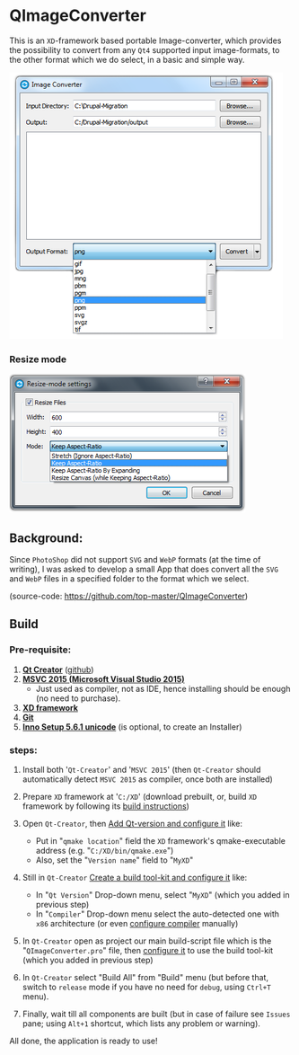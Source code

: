 # QImageConverter

This is an `XD`-framework based portable Image-converter,
which provides the possibility to convert from any `Qt4` supported input image-formats,
to the other format which we do select, in a basic and simple way.

![Preview](assets/preview/main-view.png?raw=true "Windows Main preview")

### Resize mode
![Preview](assets/preview/resize-mode-view.png?raw=true "Resize-settings preview")

## Background:
Since `PhotoShop` did not support `SVG` and `WebP` formats (at the time of writing), I was asked to develop a small App that does convert all the `SVG` and `WebP` files in a specified folder to the format which we select.

(source-code: https://github.com/top-master/QImageConverter)


## Build
### Pre-requisite:
1. **[Qt Creator](https://www.qt.io/offline-installers)** ([github](https://github.com/qt-creator/qt-creator))
2. **[MSVC 2015 (Microsoft Visual Studio 2015)](https://www.google.com/search?q=download%20Microsoft%20Visual%20Studio%202015%20Community)**
    - Just used as compiler, not as IDE, hence installing should be enough (no need to purchase).
3. **[XD framework](https://bitbucket.org/top-master/xd/src/master)**
4. **[Git](https://git-scm.com/downloads)**
5. **[Inno Setup 5.6.1 unicode](http://www.jrsoftware.org/isdl.php)** (is optional, to create an Installer)

### steps:
1. Install both '`Qt-Creator`' and '`MSVC 2015`'
(then `Qt-Creator` should automatically detect `MSVC 2015` as compiler, once both are installed)

2. Prepare `XD` framework at '`C:/XD`' (download prebuilt, or, build `XD` framework by following its [build instructions](https://bitbucket.org/top-master/xd/src/master/README.md))

3. Open `Qt-Creator`, then [Add Qt-version and configure it](https://bitbucket.org/top-master/xd/src/master/doc/qt-creator/project-qmake.md) like:
    - Put in "`qmake location`" field the `XD` framework's qmake-executable address (e.g. "`C:/XD/bin/qmake.exe`")
    - Also, set the "`Version name`" field to "`MyXD`"

4. Still in `Qt-Creator` [Create a build tool-kit and configure it](https://bitbucket.org/top-master/xd/src/master/doc/qt-creator/targets.md) like:
    - In "`Qt Version`" Drop-down menu, select "`MyXD`" (which you added in previous step)
    - In "`Compiler`" Drop-down menu select the auto-detected one with `x86` architecture (or even [configure compiler](https://bitbucket.org/top-master/xd/src/master/doc/qt-creator/tool-chains.md) manually)

5. In `Qt-Creator` open as project our main build-script file which is the "`QImageConverter.pro`" file, then [configure it](https://bitbucket.org/top-master/xd/src/master/doc/qt-creator/configuring-projects.md)
to use the build tool-kit (which you added in previous step)

6. In `Qt-Creator` select "Build All" from "Build" menu (but before that, switch to `release` mode if you have no need for `debug`, using `Ctrl+T` menu).

7. Finally, wait till all components are built (but in case of failure see `Issues` pane; using `Alt+1` shortcut, which lists any problem or warning).


All done, the application is ready to use!
